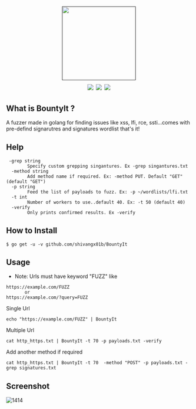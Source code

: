 <h1 align="center">
  <br>
  <a href=""><img src="https://github.com/Shivangx01b/LfiMe/blob/main/static/logo.png" alt="" width="200px;"></a>
  <br>
  <img src="https://img.shields.io/github/languages/top/Shivangx01b/CorsMe?style=flat-square">
  <a href="https://goreportcard.com/report/github.com/Shivangx01b/CorsMe"><img src="https://goreportcard.com/badge/github.com/Shivangx01b/CorsMe"></a>
  <a href="https://twitter.com/intent/follow?screen_name=shivangx01b"><img src="https://img.shields.io/twitter/follow/shivangx01b?style=flat-square"></a>
</h1>

## What is BountyIt ?
A fuzzer made in golang for finding issues like xss, lfi, rce, ssti...comes with pre-defind signarutres and signatures wordlist that's it!

## Help
```
 -grep string
        Specify custom grepping singantures. Ex -grep singantures.txt
  -method string
        Add method name if required. Ex: -method PUT. Default "GET" (default "GET")
  -p string
        Feed the list of payloads to fuzz. Ex: -p ~/wordlists/lfi.txt
  -t int
        Number of workers to use..default 40. Ex: -t 50 (default 40)
  -verify
        Only prints confirmed results. Ex -verify

```

## How to Install

```
$ go get -u -v github.com/shivangx01b/BountyIt
```
## Usage

- Note:
 Urls must have keyword "FUZZ" like
 ```
 https://example.com/FUZZ 
        or 
 https://example.com/?query=FUZZ
 ```

Single Url
```plain
echo "https://example.com/FUZZ" | BountyIt
```
Multiple Url
```plain
cat http_https.txt | BountyIt -t 70 -p payloads.txt -verify
```
Add another method if required
```plain
cat http_https.txt | BountyIt -t 70  -method "POST" -p payloads.txt -grep signatures.txt
```

## Screenshot
![1414](https://github.com/Shivangx01b/LfiMe/blob/main/static/run.PNG)





